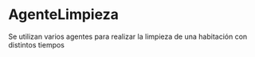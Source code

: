 # AgenteLimpieza

Se utilizan varios agentes para realizar la limpieza de una habitación con distintos tiempos
